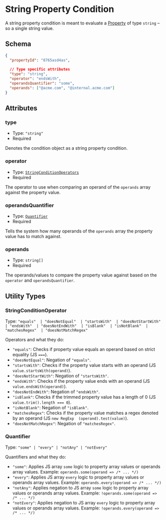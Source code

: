 # String Property Condition

A string property condition is meant to evaluate a [Property](../../property.md)
of type `string` – so a single string value.

## Schema

```json
{
  "propertyId": "8765asd4as",
  
  // Type specific attributes
  "type": "string",
  "operator": "endsWith",
  "operandsQuantifier": "some",
  "operands": ["@acme.com", "@internal.acme.com"]
}
```

## Attributes

### type

- Type: `"string"`
- Required

Denotes the condition object as a string property condition.

### operator

- Type: [`StringConditionOperators`](#stringconditionoperator)
- Required

The operator to use when comparing an operand of the `operands` array against the property value.

### operandsQuantifier

- Type: [`Quantifier`](#quantifier)
- Required

Tells the system how many operands of the `operands` array the property value has to match against.

### operands

- Type: `string[]`
- Required

The operands/values to compare the property value against based on the `operator` and `operandsQuantifier`.

## Utility Types

### StringConditionOperator

Type: `"equals"  | "doesNotEqual"  | "startsWith"  | "doesNotStartWith"  | "endsWith"  | "doesNotEndWith"  | "isBlank"  | "isNotBlank"  | "matchesRegex"  | "doesNotMatchRegex"`

Operators and what they do:
- `"equals"`: Checks if property value equals an operand based on strict equality (JS `===`).
- `"doesNotEqual"`: Negation of `"equals"`.
- `"startsWith"`: Checks if the property value starts with an operand (JS `value.startsWith(operand)`).
- `"doesNotStartWith"`: Negation of `"startsWith"`.
- `"endsWith"`: Checks if the property value ends with an operand (JS `value.endsWith(operand)`). 
- `"doesNotEndWith"`: Negation of `"endsWith"`.
- `"isBlank"`: Checks if the trimmed property value has a length of 0 (JS `value.trim().length === 0`).
- `"isNotBlank"`: Negation of `"isBlank"`.
- `"matchesRegex"`: Checks if the property value matches a regex denoted by an operand (JS `new RegExp  (operand).test(value)`).
- `"doesNotMatchRegex"`: Negation of `"matchesRegex"`.

### Quantifier

Type: `"some" | "every" | "notAny" | "notEvery"`

Quantifiers and what they do:
- `"some"`: Applies JS array `some` logic to property array values or operands array values. Example: `operands.some(operand => /* ... */)`
- `"every"`: Applies JS array `every` logic to property array values or operands array values. Example: `operands.every(operand => /* ... */)`
- `"notAny"`: Applies negation to JS array `some` logic to property array values or operands array values. Example: `!operands.some(operand => /* ... */)`
- `"notEvery"`: Applies negation to JS array `every` logic to property array values or operands array values. Example: `!operands.every(operand => /* ... */)`

